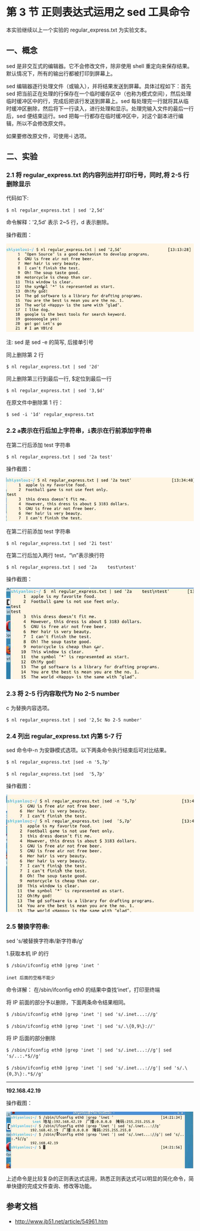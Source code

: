 # 第 3 节 正则表达式运用之 sed 工具命令

本实验继续以上一个实验的 regular_express.txt 为实验文本。

## 一、概念

sed 是非交互式的编辑器。它不会修改文件，除非使用 shell 重定向来保存结果。默认情况下，所有的输出行都被打印到屏幕上。

sed 编辑器逐行处理文件（或输入），并将结果发送到屏幕。具体过程如下：首先 sed 把当前正在处理的行保存在一个临时缓存区中（也称为模式空间），然后处理临时缓冲区中的行，完成后把该行发送到屏幕上。sed 每处理完一行就将其从临时缓冲区删除，然后将下一行读入，进行处理和显示。处理完输入文件的最后一行后，sed 便结束运行。sed 把每一行都存在临时缓冲区中，对这个副本进行编辑，所以不会修改原文件。

如果要修改原文件，可使用-i 选项。

## 二、实验

### 2.1 将 regular_express.txt 的内容列出并打印行号，同时,将 2-5 行删除显示

代码如下:

`$ nl regular_express.txt | sed '2,5d'`

命令解释：'2,5d' 表示 2~5 行，d 表示删除。

操作截图：

![图片描述信息](img/userid42227labid770time1427434596542.jpg)

注: sed 是 sed -e 的简写, 后接单引号

同上删除第 2 行

```
$ nl regular_express.txt | sed '2d' 
```

同上删除第三行到最后一行, $定位到最后一行

```
$ nl regular_express.txt | sed '3,$d' 
```

在原文件中删除第 1 行：

```
$ sed -i '1d' regular_express.txt 
```

### 2.2 `a`表示在行后加上字符串，`i`表示在行前添加字符串

在第二行后添加 test 字符串

```
$ nl regular_express.txt | sed '2a test' 
```

操作截图：

![图片描述信息](img/userid42227labid770time1427434843711.jpg)

在第二行前添加 test 字符串

```
$ nl regular_express.txt | sed '2i test' 
```

在第二行后加入两行 test，“\n”表示换行符

```
$ nl regular_express.txt | sed '2a    test\ntest' 
```

操作截图：

![图片描述信息](img/userid42227labid770time1427435137494.jpg)

### 2.3 将 2-5 行内容取代为 No 2-5 number

c 为替换内容选项。

```
$ nl regular_express.txt | sed '2,5c No 2-5 number' 
```

### 2.4 列出 regular_express.txt 内第 5-7 行

sed 命令中-n 为安静模式选项。以下两条命令执行结束后可对比结果。

```
$ nl regular_express.txt |sed -n '5,7p'

$ nl regular_express.txt |sed  '5,7p' 
```

操作截图：

![图片描述信息](img/userid42227labid770time1427435591233.jpg)

### 2.5 替换字符串:

sed 's/被替换字符串/新字符串/g'

1.获取本机 IP 的行

```
$ /sbin/ifconfig eth0 |grep 'inet '

inet 后面的空格不能少 
```

命令详解： 在/sbin/ifconfig eth0 的结果中查找‘inet’，打印至终端

将 IP 前面的部分予以删除，下面两条命令结果相同。

```
$ /sbin/ifconfig eth0 |grep 'inet '| sed 's/.inet...://g'

$ /sbin/ifconfig eth0 |grep 'inet '| sed 's/.\{0,9\}://' 
```

将 IP 后面的部分删除

```
$ /sbin/ifconfig eth0 |grep 'inet '| sed 's/.inet...://g'| sed 's/..:.*$//g'

$ /sbin/ifconfig eth0 |grep 'inet '| sed 's/.inet...://g'| sed 's/.\{0,3\}:.*$//g' 
```

* * *

**192.168.42.19**

操作截图：

![图片描述信息](img/userid42227labid770time1427437376126.jpg)

上述命令是比较复杂的正则表达式运用，熟悉正则表达式可以明显的简化命令，简单快捷的完成文件查询、修改等功能。

## 参考文档

*   http://www.jb51.net/article/54961.htm